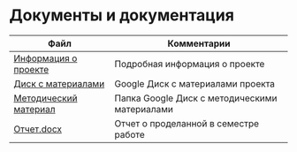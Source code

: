 # Документы и документация

| Файл                                             | Комментарии                                    |
| ------------------------------------------------ | ---------------------------------------------- |
| [Информация о проекте](https://github.com/DanielPetrow/VR-AR-MPU-PD/blob/master/README.md) | Подробная информация о проекте |
| [Диск с материалами](https://drive.google.com/drive/folders/1oz3AZDzJdgqOp1lMYYB7H9Y0NAGaCto5?usp=sharing) | Google Диск с материалами проекта |
| [Методический материал](https://drive.google.com/drive/folders/1b8vNdRcl45Jbb9gRF9b2AFelJ6ZWMMh2?usp=sharing) | Папка Google Диск с методическими материалами |
| [Отчет.docx](https://github.com/DanielPetrow/VR-AR-MPU-PD/blob/master/Отчет.docx) | Отчет о проделанной в семестре работе |
